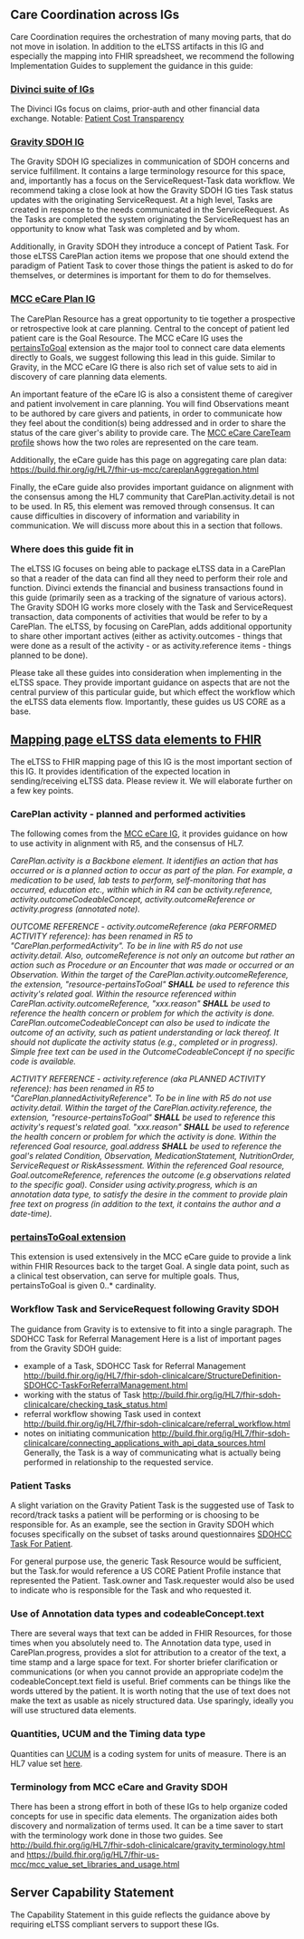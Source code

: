 ## Care Coordination across IGs

Care Coordination requires the orchestration of many moving parts, that do not move in isolation. In addition to the eLTSS artifacts in this IG and especially the mapping into FHIR spreadsheet, we recommend the following Implementation Guides to supplement the guidance in this guide:

### [Divinci suite of IGs](https://confluence.hl7.org/display/DVP/Da+Vinci+Implementation+Guide+Dashboard)
The Divinci IGs focus on claims, prior-auth and other financial data exchange. 
Notable: 
[Patient Cost Transparency](http://hl7.org/fhir/us/davinci-pct/2022Jan/)


### [Gravity SDOH IG](http://build.fhir.org/ig/HL7/fhir-sdoh-clinicalcare/)
The Gravity SDOH IG specializes in communication of SDOH concerns and service fulfillment. It contains a large terminology resource for this space, and, importantly has a focus on the ServiceRequest-Task data workflow. We recommend taking a close look at how the Gravity SDOH IG ties Task status updates with the originating ServiceRequest. At a high level, Tasks are created in response to the needs communicated in the ServiceRequest. As the Tasks are completed the system originating the ServiceRequest has an opportunity to know what Task was completed and by whom.

Additionally, in Gravity SDOH they introduce a concept of Patient Task. For those eLTSS CarePlan action items we propose that one should extend the paradigm of Patient Task to cover those things the patient is asked to do for themselves, or determines is important for them to do for themselves. 

### [MCC eCare Plan IG](https://build.fhir.org/ig/HL7/fhir-us-mcc/index.html)
The CarePlan Resource has a great opportunity to tie together a prospective or retrospective look at care planning. Central to the concept of patient led patient care is the Goal Resource. The MCC eCare IG uses the [pertainsToGoal]() extension as the major tool to connect care data elements directly to Goals, we suggest following this lead in this guide. Similar to Gravity, in the MCC eCare IG there is also rich set of value sets to aid in discovery of care planning data elements. 

An important feature of the eCare IG is also a consistent theme of caregiver and patient involvement in care planning. You will find Observations meant to be authored by care givers and patients, in order to communicate how they feel about the condition(s) being addressed and in order to share the status of the care giver's ability to provide care. The [MCC eCare CareTeam profile]() shows how the two roles are represented on the care team. 

Additionally, the eCare guide has this page on aggregating care plan data: https://build.fhir.org/ig/HL7/fhir-us-mcc/careplanAggregation.html 

Finally, the eCare guide also provides important guidance on alignment with the consensus among the HL7 community that CarePlan.activity.detail is not to be used. In R5, this element was removed through consensus. It can cause difficulties in discovery of information and variability in communication. We will discuss more about this in a section that follows.


### Where does this guide fit in
The eLTSS IG focuses on being able to package eLTSS data in a CarePlan so that a reader of the data can find all they need to perform their role and function. Divinci extends the financial and business transactions found in this guide (primarily seen as a tracking of the signature of various actors). The Gravity SDOH IG works more closely with the Task and ServiceRequest transaction, data components of activities that would be refer to by a CarePlan. The eLTSS, by focusing on CarePlan, adds additional opportunity to share other important actives (either as activity.outcomes - things that were done as a result of the activity - or as activity.reference items - things planned to be done).

Please take all these guides into consideration when implementing in the eLTSS space. They provide important guidance on aspects that are not the central purview of this particular guide, but which effect the workflow which the eLTSS data elements flow. Importantly, these guides us US CORE as a base.


## [Mapping page eLTSS data elements to FHIR](eLTSS_to_FHIR_R4_element.html)
The eLTSS to FHIR mapping page of this IG is the most important section of this IG. It provides identification of the expected location in sending/receiving eLTSS data. Please review it. We will elaborate further on a few key points.

### CarePlan activity - planned and performed activities
The following comes from the [MCC eCare IG](https://build.fhir.org/ig/HL7/fhir-us-mcc/StructureDefinition-mccCarePlan.html#supporting-machine-assisted-dynamic-care-coordinationplanning-with-the-fhir-care-plan-resource-and-fhir-goal-resource), it provides guidance on how to use activity in alignment with R5, and the consensus of HL7.

 *CarePlan.activity is a Backbone element. It identifies an action that has occurred or is a planned action to occur as part of the plan. For example, a medication to be used, lab tests to perform, self-monitoring that has occurred, education etc., within which in R4 can be activity.reference, activity.outcomeCodeableConcept, activity.outcomeReference or activity.progress (annotated note).*
		
 *OUTCOME REFERENCE - activity.outcomeReference (aka PERFORMED ACTIVITY reference): has been renamed in R5 to "CarePlan.performedActivity". To be in line with R5 do not use activity.detail. Also, outcomeReference is not only an outcome but rather an action such as Procedure or an Encounter that was made or occurred or an Observation. Within the target of the CarePlan.activity.outcomeReference, the extension, "resource-pertainsToGoal" **SHALL** be used to reference this activity's related goal. Within the resource referenced within CarePlan.activity.outcomeReference, "xxx.reason" **SHALL** be used to reference the health concern or problem for which the activity is done. CarePlan.outcomeCodeableConcept can also be used to indicate the outcome of an activity, such as patient understanding or lack thereof. It should not duplicate the activity status (e.g., completed or in progress). Simple free text can be used in the OutcomeCodeableConcept if no specific code is available.*

 *ACTIVITY REFERENCE - activity.reference (aka PLANNED ACTIVITY reference): has been renamed in R5 to "CarePlan.plannedActivityReference". To be in line with R5 do not use activity.detail. Within the target of the  CarePlan.activity.reference, the extension, "resource-pertainsToGoal" **SHALL** be used to reference this activity's request's related goal. "xxx.reason" **SHALL** be used to reference the health concern or problem for which the activity is done. Within the referenced Goal resource, goal.address **SHALL** be used to reference the goal's related Condition, Observation, MedicationStatement, NutritionOrder, ServiceRequest or RiskAssessment. Within the referenced Goal resource, Goal.outcomeReference, references the outcome (e.g observations related to the specific goal). Consider using activity.progress, which is an annotation data type, to satisfy the desire in the comment to provide plain free text on progress (in addition to the text, it contains the author and a date-time).*

### [pertainsToGoal extension](http://hl7.org/fhir/R4/extension-resource-pertainstogoal.html)
This extension is used extensively in the MCC eCare guide to provide a link within FHIR Resources back to the target Goal. A single data point, such as a clinical test observation, can serve for multiple goals. Thus, pertainsToGoal is given 0..* cardinality.

### Workflow Task and ServiceRequest following Gravity SDOH
The guidance from Gravity is to extensive to fit into a single paragraph. The SDOHCC Task for Referral Management  Here is a list of important pages from the Gravity SDOH guide:
* example of a Task, SDOHCC Task for Referral Management http://build.fhir.org/ig/HL7/fhir-sdoh-clinicalcare/StructureDefinition-SDOHCC-TaskForReferralManagement.html
* working with the status of Task http://build.fhir.org/ig/HL7/fhir-sdoh-clinicalcare/checking_task_status.html
* referral workflow showing Task used in context http://build.fhir.org/ig/HL7/fhir-sdoh-clinicalcare/referral_workflow.html
* notes on initiating communication http://build.fhir.org/ig/HL7/fhir-sdoh-clinicalcare/connecting_applications_with_api_data_sources.html
Generally, the Task is a way of communicating what is actually being performed in relationship to the requested service. 

### Patient Tasks
A slight variation on the Gravity Patient Task is the suggested use of Task to record/track tasks a patient will be performing or is choosing to be responsible for. As an example, see the section in Gravity SDOH which focuses specifically on the subset of tasks around questionnaires [SDOHCC Task For Patient](https://build.fhir.org/ig/HL7/fhir-sdoh-clinicalcare/StructureDefinition-SDOHCC-TaskForPatient.html). 

For general purpose use, the generic Task Resource would be sufficient, but the Task.for would reference a US CORE Patient Profile instance that represented the Patient. Task.owner and Task.requester would also be used to indicate who is responsible for the Task and who requested it. 


### Use of Annotation data types and codeableConcept.text 
There are several ways that text can be added in FHIR Resources, for those times when you absolutely need to. The Annotation data type, used in CarePlan.progress, provides a slot for attribution to a creator of the text, a time stamp and a large space for text. For shorter briefer clarification or communications (or when you cannot provide an appropriate code)m the codeableConcept.text field is useful. Brief comments can be things like the words uttered by the patient. It is worth noting that the use of text does not make the text as usable as nicely structured data. Use sparingly, ideally you will use structured data elements. 

### Quantities, UCUM and the Timing data type
Quantities can 
[UCUM](https://ucum.org/ucum#para-37) is a coding system for units of measure. There is an HL7 value set [here](https://build.fhir.org/valueset-ucum-units.html). 

### Terminology from MCC eCare and Gravity SDOH
There has been a strong effort in both of these IGs to help organize coded concepts for use in specific data elements. The organization aides both discovery and normalization of terms used. It can be a time saver to start with the terminology work done in those two guides. See http://build.fhir.org/ig/HL7/fhir-sdoh-clinicalcare/gravity_terminology.html and https://build.fhir.org/ig/HL7/fhir-us-mcc/mcc_value_set_libraries_and_usage.html

## Server Capability Statement
The Capability Statement in this guide reflects the guidance above by requiring eLTSS compliant servers to support these IGs.